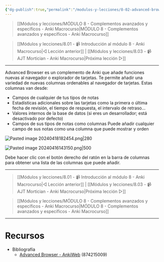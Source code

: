 ```yaml
---
{"dg-publish":true,"permalink":"/modulos-y-lecciones/8-02-advanced-browser-anki-macrocurso/","noteIcon":"","updated":"2024-05-22T19:45:55.878+02:00"}
---
```



> [[Módulos y lecciones/MÓDULO 8 - Complementos avanzados y específicos - Anki Macrocurso\|MÓDULO 8 - Complementos avanzados y específicos - Anki Macrocurso]]

> [[Módulos y lecciones/8.01 - 📹 Introducción al módulo 8 - Anki Macrocurso\|◁ Lección anterior]] | [[Módulos y lecciones/8.03 - 📹 AJT Mortician - Anki Macrocurso\|Próxima lección ▷]]

---

Advanced Browser es un complemento de Anki que añade funciones nuevas al navegador o explorador de tarjetas. Te permite añadir una variedad de nuevas columnas ordenables al navegador de tarjetas. Estas columnas van desde:

- Campos de cualquier de tus tipos de notas
- Estadísticas adicionales sobre las tarjetas como la primera o última fecha de revisión, el tiempo de respuesta, el intervalo de retraso...
- Valores internos de la base de datos (si eres un desarrollador; está desactivado por defecto)
 - Campos de sus tipos de notas como columnas Puede añadir cualquier campo de sus notas como una columna que puede mostrar y orden

![Pasted image 20240418182454.png|280](/img/user/ANEXOS/Pasted%20image%2020240418182454.png)

![Pasted image 20240416143150.png|500](/img/user/ANEXOS/Pasted%20image%2020240416143150.png)

Debe hacer clic con el botón derecho del ratón en la barra de columnas para obtener una lista de las columnas que puede añadir.  


---

> [[Módulos y lecciones/8.01 - 📹 Introducción al módulo 8 - Anki Macrocurso\|◁ Lección anterior]] | [[Módulos y lecciones/8.03 - 📹 AJT Mortician - Anki Macrocurso\|Próxima lección ▷]]

> [[Módulos y lecciones/MÓDULO 8 - Complementos avanzados y específicos - Anki Macrocurso\|MÓDULO 8 - Complementos avanzados y específicos - Anki Macrocurso]]

---

# Recursos
- Bibliografía
	- [Advanced Browser - AnkiWeb](https://ankiweb.net/shared/info/874215009) (874215009)